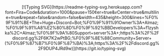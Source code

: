 <p align="center"> [![Typing SVG](https://readme-typing-svg.herokuapp.com?font=Fira+Code&duration=1000&pause=150&center=true&vCenter=true&multiline=true&repeat=false&random=false&width=435&height=300&lines=%F0%9F%91%BE+The+Huge+Discord+Bot;%F0%9F%91%91Owner%3A+Almaz;%F0%9F%91%A8%E2%80%8D%F0%9F%92%BBDevelopers%3A+f1zyshka%2C+Almaz;%F0%9F%9A%80Support+server%3A+;https%3A%2F%2Fdiscord.gg%2F6K7K2wPtBG;%F0%9F%8E%88Community+Server+(%F0%9F%87%B7%F0%9F%87%BA)%3A;https%3A%2F%2Fdiscord.gg%2F9DUP4JRd9w)](https://git.io/typing-svg) </p>

